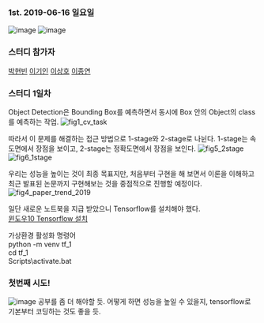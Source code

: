 ﻿### 1st. 2019-06-16 일요일
![image](https://user-images.githubusercontent.com/27988544/59562432-acfffe80-9067-11e9-9166-ef8c9efa5565.png)
![image](https://user-images.githubusercontent.com/27988544/59562425-88a42200-9067-11e9-9ec7-ba637aa48247.png)
  
  ### 스터디 참가자
  <a href="https://github.com/sksms17456">박현빈</a>
  <a href="https://github.com/marco0332">이기인</a>
  <a href="#">이상호</a>
  <a href="https://github.com/stupid07">이종연</a>
  
  ### 스터디 1일차
  Object Detection은 Bounding Box를 예측하면서 동시에 Box 안의 Object의 class를 예측하는 작업.
  ![fig1_cv_task](https://user-images.githubusercontent.com/27988544/59810455-3d786080-9340-11e9-95b8-04227a0a5de9.png)
  
  따라서 이 문제를 해결하는 접근 방법으로 1-stage와 2-stage로 나뉜다.
  1-stage는 속도면에서 장점을 보이고, 2-stage는 정확도면에서 장점을 보인다.
  ![fig5_2stage](https://user-images.githubusercontent.com/27988544/59810468-4d904000-9340-11e9-9c5b-4959603a54b2.png)
  ![fig6_1stage](https://user-images.githubusercontent.com/27988544/59810475-55e87b00-9340-11e9-9db4-3e64003bd75c.png)
  
  우리는 성능을 높이는 것이 최종 목표지만, 처음부터 구현을 해 보면서 이론을 이해하고 최근 발표된 논문까지 구현해보는 것을 중점적으로 진행할 예정이다.
  ![fig4_paper_trend_2019](https://user-images.githubusercontent.com/27988544/59810507-7d3f4800-9340-11e9-9d5a-59e07fd8fa30.png)
  
  일단 새로운 노트북을 지급 받았으니 Tensorflow를 설치해야 했다.<br>
  <a href="https://pythonkim.tistory.com/137?category=574546">윈도우10 Tensorflow 설치</a>
  
  가상환경 활성화 명령어<br>
  python -m venv tf_1<br>
  cd tf_1<br>
  Scripts\activate.bat<br>
  
  
  ### 첫번째 시도!
  ![image](https://user-images.githubusercontent.com/27988544/59836793-24df6900-9387-11e9-8687-f42cc8bfc563.png)
  공부를 좀 더 해야할 듯. 어떻게 하면 성능을 높일 수 있을지, tensorflow로 기본부터 코딩하는 것도 좋을 듯.

